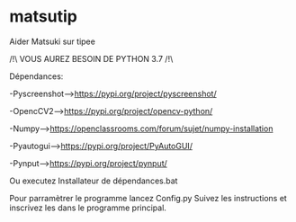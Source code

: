 # matsutip
Aider Matsuki sur tipee

/!\ VOUS AUREZ BESOIN DE PYTHON 3.7 /!\

Dépendances:

  -Pyscreenshot-->https://pypi.org/project/pyscreenshot/

  -OpencCV2-->https://pypi.org/project/opencv-python/

  -Numpy-->https://openclassrooms.com/forum/sujet/numpy-installation

  -Pyautogui-->https://pypi.org/project/PyAutoGUI/

  -Pynput-->https://pypi.org/project/pynput/

Ou executez Installateur de dépendances.bat

Pour parramètrer le programme lancez Config.py
Suivez les instructions et inscrivez les dans le programme principal.
